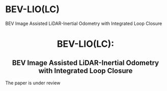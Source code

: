 # BEV-LIO(LC)
BEV Image Assisted LiDAR-Inertial Odometry with Integrated Loop Closure

# <div align = "center">BEV-LIO(LC): </div>

## <div align = "center">BEV Image Assisted LiDAR-Inertial Odometry with Integrated Loop Closure</div>
The paper is under review
